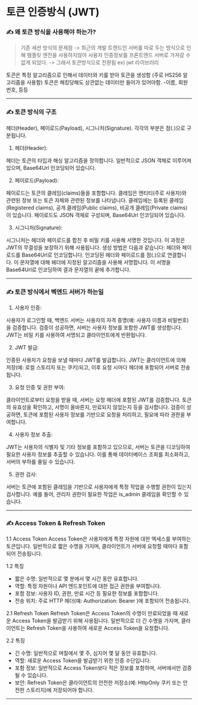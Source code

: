 # 토큰 인증방식 (JWT)

### ✍️ 왜 토큰 방식을 사용해야 하는가?

> 기존 세션 방식의 문제점 -> 최근의 개발 트렌드인 서버를 따로 두는 방식으로 인해 템플릿 엔진을 사용하지않아 사용자 인증정보를 프론트엔드 서버로 가져갈 수 없게 되었다. ->
> 그래서 토큰방식으로 전환됨 ex) jwt 라이브러리

토큰은 특정 알고리즘으로 인해서 데이터와 키를 받아 토큰을 생성함 (주로 HS256 알고리즘을 사용함)
토큰은 해킹당해도 상관없는 데이터만 들어가 있어야함.
-이름, 회원번호, 등등

---

### ✍️ 토큰 방식의 구조
헤더(Header), 페이로드(Payload), 시그니처(Signature). 각각의 부분은 점(.)으로 구분됩니다.

1. 헤더(Header):

헤더는 토큰의 타입과 해싱 알고리즘을 정의합니다.
일반적으로 JSON 객체로 이루어져 있으며, Base64Url 인코딩되어 있습니다.

2. 페이로드(Payload):

페이로드는 토큰의 클레임(claims)들을 포함합니다.
클레임은 엔티티(주로 사용자)와 관련된 정보 또는 토큰 자체와 관련된 정보를 나타냅니다.
클레임에는 등록된 클레임(Registered claims), 공개 클레임(Public claims), 비공개 클레임(Private claims)이 있습니다.
페이로드도 JSON 객체로 구성되며, Base64Url 인코딩되어 있습니다.

3. 시그니처(Signature):

시그니처는 헤더와 페이로드를 합친 후 비밀 키를 사용해 서명한 것입니다.
이 과정은 JWT의 무결성을 보장하기 위해 사용됩니다.
생성 방법은 다음과 같습니다:
헤더와 페이로드를 Base64Url로 인코딩합니다.
인코딩된 헤더와 페이로드를 점(.)으로 연결합니다.
이 문자열에 대해 헤더에 지정된 알고리즘을 사용해 서명합니다.
이 서명을 Base64Url로 인코딩하여 결과 문자열의 끝에 추가합니다.

---

### ✍️ 토큰 방식에서 벡엔드 서버가 하는일

1. 사용자 인증:

사용자가 로그인할 때, 백엔드 서버는 사용자의 자격 증명(예: 사용자 이름과 비밀번호)을 검증합니다.
검증이 성공하면, 서버는 사용자 정보를 포함한 JWT를 생성합니다.
JWT는 비밀 키를 사용하여 서명되고 클라이언트에게 반환됩니다.

2. JWT 발급:

인증된 사용자가 요청을 보낼 때마다 JWT를 발급합니다.
JWT는 클라이언트에 의해 저장(예: 로컬 스토리지 또는 쿠키)되고, 이후 요청 시마다 헤더에 포함되어 서버로 전송됩니다.

3. 요청 인증 및 권한 부여:

클라이언트로부터 요청을 받을 때, 서버는 요청 헤더에 포함된 JWT를 검증합니다.
토큰의 유효성을 확인하고, 서명이 올바른지, 만료되지 않았는지 등을 검사합니다.
검증이 성공하면, 토큰에 포함된 사용자 정보를 기반으로 요청을 처리하고, 필요에 따라 권한을 부여합니다.

4. 사용자 정보 추출:

JWT는 사용자의 식별자 및 기타 정보를 포함하고 있으므로, 서버는 토큰을 디코딩하여 필요한 사용자 정보를 추출할 수 있습니다.
이를 통해 데이터베이스 조회를 최소화하고, 서버의 부하를 줄일 수 있습니다.

5. 권한 검사:

서버는 토큰에 포함된 클레임을 기반으로 사용자에게 특정 작업을 수행할 권한이 있는지 검사합니다.
예를 들어, 관리자 권한이 필요한 작업은 is_admin 클레임을 확인할 수 있습니다.

---

### ✍️ Access Token & Refresh Token

1.1 Access Token
Access Token은 사용자에게 특정 자원에 대한 액세스를 부여하는 토큰입니다. 일반적으로 짧은 수명을 가지며, 클라이언트가 서버에 요청할 때마다 포함되어 전송됩니다.

1.2 특징

+ 짧은 수명: 일반적으로 몇 분에서 몇 시간 동안 유효합니다.
+ 역할: 특정 자원이나 API 엔드포인트에 대한 접근 권한을 부여합니다.
+ 포함 정보: 사용자 ID, 권한, 만료 시간 등 필요한 정보를 포함합니다.
+ 전송 위치: 주로 HTTP 헤더(예: Authorization: Bearer <Access Token>)에 포함되어 전송됩니다.

2.1 Refresh Token
Refresh Token은 Access Token의 수명이 만료되었을 때 새로운 Access Token을 발급받기 위해 사용됩니다. 일반적으로 더 긴 수명을 가지며, 클라이언트는 Refresh Token을 사용하여 새로운 Access Token을 요청합니다.

2.2 특징

+ 긴 수명: 일반적으로 며칠에서 몇 주, 심지어 몇 달 동안 유효합니다.
+ 역할: 새로운 Access Token을 발급받기 위한 인증 수단입니다.
+ 포함 정보: 일반적으로 Access Token보다 적은 정보를 포함하며, 서버에서만 검증될 수 있습니다.
+ 보안: Refresh Token은 클라이언트의 안전한 저장소(예: HttpOnly 쿠키 또는 안전한 스토리지)에 저장되어야 합니다.

---
